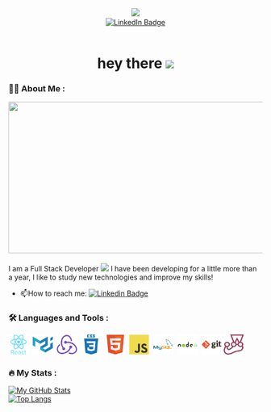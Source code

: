 <div id="header" align="center">
  <img src="https://media0.giphy.com/media/XjlNyeZp5lDri/200.webp?cid=ecf05e47oa6js8kaytscnpfw1j5e57ofmmmvci64br5xi4b0&rid=200.webp&ct=g" width="200"/>
</div>


<div id="badges" align="center">
  <a href="https://www.linkedin.com/in/pavel-cherednichenkop-80801294/">
    <img src="https://img.shields.io/badge/LinkedIn-blue?style=for-the-badge&logo=linkedin&logoColor=white" alt="LinkedIn Badge"/>
  </a>
</div>
<div align="center" >
<img src="https://komarev.com/ghpvc/?username=Pasha-Che&style=flat-square&color=blue" alt=""/>
</div>
<h1 align=center >
  hey there
  <img src="https://media.giphy.com/media/hvRJCLFzcasrR4ia7z/giphy.gif" width="30px"/>
</h1>

### :man_technologist: About Me :
<div align="center">
  <img src="https://media.giphy.com/media/dWesBcTLavkZuG35MI/giphy.gif" width="600" height="300"/>
</div>
<br/>
I am a Full Stack Developer <img src="https://media.giphy.com/media/WUlplcMpOCEmTGBtBW/giphy.gif" width="30">
I have been developing for a little more than a year, I like to study new technologies and improve my skills!

- :mailbox:How to reach me: [![Linkedin Badge](https://img.shields.io/badge/-PashaChe-blue?style=flat&logo=Linkedin&logoColor=white)](https://www.linkedin.com/in/pavel-cherednichenkop-80801294/)

### :hammer_and_wrench: Languages and Tools :
<div>
  <img src="https://github.com/devicons/devicon/blob/master/icons/react/react-original-wordmark.svg" title="React" alt="React" width="40" height="40"/>&nbsp;
  <img src="https://github.com/devicons/devicon/blob/master/icons/materialui/materialui-original.svg" title="Material UI" alt="Material UI" width="40" height="40"/>&nbsp;
  <img src="https://github.com/devicons/devicon/blob/master/icons/redux/redux-original.svg" title="Redux" alt="Redux " width="40" height="40"/>&nbsp;
  <img src="https://github.com/devicons/devicon/blob/master/icons/css3/css3-plain-wordmark.svg"  title="CSS3" alt="CSS" width="40" height="40"/>&nbsp;
  <img src="https://github.com/devicons/devicon/blob/master/icons/html5/html5-original.svg" title="HTML5" alt="HTML" width="40" height="40"/>&nbsp;
  <img src="https://github.com/devicons/devicon/blob/master/icons/javascript/javascript-original.svg" title="JavaScript" alt="JavaScript" width="40" height="40"/>&nbsp;
  <img src="https://github.com/devicons/devicon/blob/master/icons/mysql/mysql-original-wordmark.svg" title="MySQL"  alt="MySQL" width="40" height="40"/>&nbsp;
  <img src="https://github.com/devicons/devicon/blob/master/icons/nodejs/nodejs-original-wordmark.svg" title="NodeJS" alt="NodeJS" width="40" height="40"/>&nbsp;
  <img src="https://github.com/devicons/devicon/blob/master/icons/git/git-original-wordmark.svg" title="Git" **alt="Git" width="40" height="40"/>
    <img src="https://github.com/devicons/devicon/blob/master/icons/jest/jest-plain.svg" title="Git" **alt="Git" width="40" height="40"/>
</div>

### :fire: My Stats :

[![My GitHub Stats](https://github-readme-stats.vercel.app/api/?username=Pasha-Che&count_private=true&theme=tokyonight&showicons=true)]()
<br/>
[![Top Langs](https://github-readme-stats.vercel.app/api/top-langs/?username=Pasha-Che&layout=compact&theme=vision-friendly-dark)](https://github.com/anuraghazra/github-readme-stats)

